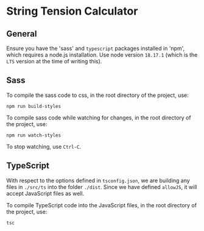 # String Tension Calculator

## General

Ensure you have the 'sass' and `typescript` packages installed in 'npm', which requires a node.js installation. Use node version `18.17.1` (which is the `LTS` version at the time of writing this).

## Sass

To compile the sass code to css, in the root directory of the project, use:
```
npm run build-styles
```

To compile sass code while watching for changes, in the root directory of the project, use:
```
npm run watch-styles
```

To stop watching, use `Ctrl-C`.

## TypeScript

With respect to the options defined in `tsconfig.json`, we are building any files in `./src/ts` into the folder `./dist`. Since we have defined `allowJS`, it will accept JavaScript files as well.

To compile TypeScript code into the JavaScript files, in the root directory of the project, use:
```
tsc
```

